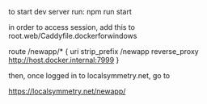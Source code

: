 to start dev server
run: npm run start


in order to access session, add this to
root.web/Caddyfile.dockerforwindows

route /newapp/* {
	uri strip_prefix /newapp
	reverse_proxy http://host.docker.internal:7999
}

then, once logged in to localsymmetry.net, go to

https://localsymmetry.net/newapp/